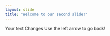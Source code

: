 ```yaml
---
layout: slide
title: "Welcome to our second slide!"
---
```

Your text Changes
Use the left arrow to go back!
